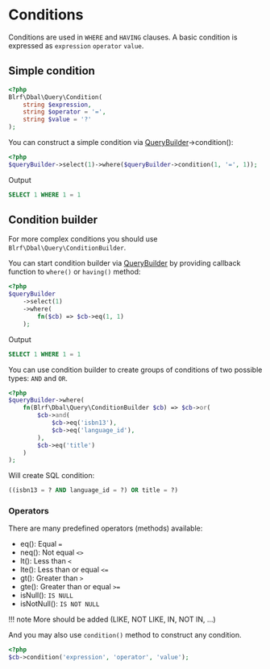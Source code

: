 # Conditions

Conditions are used in `WHERE` and `HAVING` clauses. A basic condition is expressed as `expression` `operator` `value`.

## Simple condition

```php
<?php
Blrf\Dbal\Query\Condition(
    string $expression,
    string $operator = '=',
    string $value = '?'
);
```

You can construct a simple condition via [QueryBuilder](querybuilder.md)->condition():

```php
<?php
$queryBuilder->select(1)->where($queryBuilder->condition(1, '=', 1));
```

Output

```sql
SELECT 1 WHERE 1 = 1
```

## Condition builder

For more complex conditions you should use `Blrf\Dbal\Query\ConditionBuilder`.

You can start condition builder via [QueryBuilder](querybuilder.md) by providing callback function to `where()` or `having()` method:

```php
<?php
$queryBuilder
    ->select(1)
    ->where(
        fn($cb) => $cb->eq(1, 1)
    );
```

Output

```sql
SELECT 1 WHERE 1 = 1
```

You can use condition builder to create groups of conditions of two possible types: `AND` and `OR`.

```php
<?php
$queryBuilder->where(
    fn(Blrf\Dbal\Query\ConditionBuilder $cb) => $cb->or(
        $cb->and(
            $cb->eq('isbn13'),
            $cb->eq('language_id'),
        ),
        $cb->eq('title')
    )
);
```

Will create SQL condition:

```sql
((isbn13 = ? AND language_id = ?) OR title = ?)
```

### Operators

There are many predefined operators (methods) available:

- eq(): Equal `=`
- neq(): Not equal `<>`
- lt(): Less than `<`
- lte(): Less than or equal `<=`
- gt(): Greater than `>`
- gte(): Greater than or equal `>=`
- isNull(): `IS NULL`
- isNotNull(): `IS NOT NULL`

!!! note
    More should be added (LIKE, NOT LIKE, IN, NOT IN, ...)

And you may also use `condition()` method to construct any condition.

```php
<?php
$cb->condition('expression', 'operator', 'value');
```